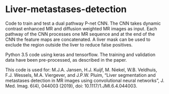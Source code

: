 # Liver-metastases-detection

Code to train and test a dual pathway P-net CNN. The CNN takes dynamic contrast enhanced MR and diffusion weighted MR images as input. Each pathway of the CNN processes one MR sequence and at the end of the CNN the feature maps are concatenated.
A liver mask can be used to exclude the region outside the liver to reduce false positives.

Python 3.5 code using keras and tensorflow.
The training and validation data have been pre-processed, as described in the paper.

This code is used for: M.J.A. Jansen, H.J. Kuijf, M. Niekel, W.B. Veldhuis, F.J. Wessels, M.A. Viergever, and J.P.W. Pluim, “Liver segmentation and metastases detection in MR images using convolutional neural networks”, J. Med. Imag. 6(4), 044003 (2019), doi: 10.1117/1.JMI.6.4.044003. 
